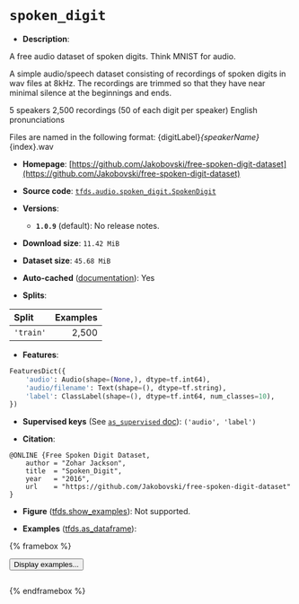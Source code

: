 <div itemscope itemtype="http://schema.org/Dataset">
  <div itemscope itemprop="includedInDataCatalog" itemtype="http://schema.org/DataCatalog">
    <meta itemprop="name" content="TensorFlow Datasets" />
  </div>
  <meta itemprop="name" content="spoken_digit" />
  <meta itemprop="description" content="A free audio dataset of spoken digits. Think MNIST for audio.&#10;&#10;A simple audio/speech dataset consisting of recordings of spoken digits in wav files at 8kHz.&#10;The recordings are trimmed so that they have near minimal silence at the beginnings and ends.&#10;&#10;5 speakers&#10;2,500 recordings (50 of each digit per speaker)&#10;English pronunciations&#10;&#10;Files are named in the following format: {digitLabel}_{speakerName}_{index}.wav&#10;&#10;To use this dataset:&#10;&#10;```python&#10;import tensorflow_datasets as tfds&#10;&#10;ds = tfds.load(&#x27;spoken_digit&#x27;, split=&#x27;train&#x27;)&#10;for ex in ds.take(4):&#10;  print(ex)&#10;```&#10;&#10;See [the guide](https://www.tensorflow.org/datasets/overview) for more&#10;informations on [tensorflow_datasets](https://www.tensorflow.org/datasets).&#10;&#10;" />
  <meta itemprop="url" content="https://www.tensorflow.org/datasets/catalog/spoken_digit" />
  <meta itemprop="sameAs" content="https://github.com/Jakobovski/free-spoken-digit-dataset" />
  <meta itemprop="citation" content="@ONLINE {Free Spoken Digit Dataset,&#10;    author = &quot;Zohar Jackson&quot;,&#10;    title  = &quot;Spoken_Digit&quot;,&#10;    year   = &quot;2016&quot;,&#10;    url    = &quot;https://github.com/Jakobovski/free-spoken-digit-dataset&quot;&#10;}" />
</div>

# `spoken_digit`

*   **Description**:

A free audio dataset of spoken digits. Think MNIST for audio.

A simple audio/speech dataset consisting of recordings of spoken digits in wav
files at 8kHz. The recordings are trimmed so that they have near minimal silence
at the beginnings and ends.

5 speakers 2,500 recordings (50 of each digit per speaker) English
pronunciations

Files are named in the following format: {digitLabel}_{speakerName}_{index}.wav

*   **Homepage**:
    [https://github.com/Jakobovski/free-spoken-digit-dataset](https://github.com/Jakobovski/free-spoken-digit-dataset)

*   **Source code**:
    [`tfds.audio.spoken_digit.SpokenDigit`](https://github.com/tensorflow/datasets/tree/master/tensorflow_datasets/audio/spoken_digit/spoken_digit.py)

*   **Versions**:

    *   **`1.0.9`** (default): No release notes.

*   **Download size**: `11.42 MiB`

*   **Dataset size**: `45.68 MiB`

*   **Auto-cached**
    ([documentation](https://www.tensorflow.org/datasets/performances#auto-caching)):
    Yes

*   **Splits**:

Split     | Examples
:-------- | -------:
`'train'` | 2,500

*   **Features**:

```python
FeaturesDict({
    'audio': Audio(shape=(None,), dtype=tf.int64),
    'audio/filename': Text(shape=(), dtype=tf.string),
    'label': ClassLabel(shape=(), dtype=tf.int64, num_classes=10),
})
```

*   **Supervised keys** (See
    [`as_supervised` doc](https://www.tensorflow.org/datasets/api_docs/python/tfds/load#args)):
    `('audio', 'label')`

*   **Citation**:

```
@ONLINE {Free Spoken Digit Dataset,
    author = "Zohar Jackson",
    title  = "Spoken_Digit",
    year   = "2016",
    url    = "https://github.com/Jakobovski/free-spoken-digit-dataset"
}
```

*   **Figure**
    ([tfds.show_examples](https://www.tensorflow.org/datasets/api_docs/python/tfds/visualization/show_examples)):
    Not supported.

*   **Examples**
    ([tfds.as_dataframe](https://www.tensorflow.org/datasets/api_docs/python/tfds/as_dataframe)):

<!-- mdformat off(HTML should not be auto-formatted) -->

{% framebox %}

<button id="displaydataframe">Display examples...</button>
<div id="dataframecontent" style="overflow-x:scroll"></div>
<script src="https://www.gstatic.com/external_hosted/jquery2.min.js"></script>
<script>
var url = "https://storage.googleapis.com/tfds-data/visualization/dataframe/spoken_digit-1.0.9.html";
$(document).ready(() => {
  $("#displaydataframe").click((event) => {
    // Disable the button after clicking (dataframe loaded only once).
    $("#displaydataframe").prop("disabled", true);

    // Pre-fetch and display the content
    $.get(url, (data) => {
      $("#dataframecontent").html(data);
    }).fail(() => {
      $("#dataframecontent").html(
        'Error loading examples. If the error persist, please open '
        + 'a new issue.'
      );
    });
  });
});
</script>

{% endframebox %}

<!-- mdformat on -->